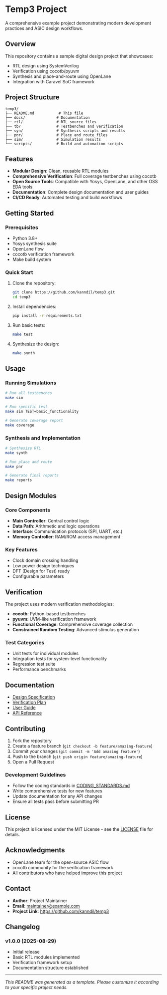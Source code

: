 # Temp3 Project

A comprehensive example project demonstrating modern development practices and ASIC design workflows.

## Overview

This repository contains a sample digital design project that showcases:
- RTL design using SystemVerilog
- Verification using cocotb/pyuvm
- Synthesis and place-and-route using OpenLane
- Integration with Caravel SoC framework

## Project Structure

```
temp3/
├── README.md           # This file
├── docs/              # Documentation
├── rtl/               # RTL source files
├── tb/                # Testbenches and verification
├── syn/               # Synthesis scripts and results
├── pnr/               # Place and route files
├── sim/               # Simulation results
└── scripts/           # Build and automation scripts
```

## Features

- **Modular Design**: Clean, reusable RTL modules
- **Comprehensive Verification**: Full coverage testbenches using cocotb
- **Open Source Tools**: Compatible with Yosys, OpenLane, and other OSS EDA tools
- **Documentation**: Complete design documentation and user guides
- **CI/CD Ready**: Automated testing and build workflows

## Getting Started

### Prerequisites

- Python 3.8+
- Yosys synthesis suite
- OpenLane flow
- cocotb verification framework
- Make build system

### Quick Start

1. Clone the repository:
   ```bash
   git clone https://github.com/kanndil/temp3.git
   cd temp3
   ```

2. Install dependencies:
   ```bash
   pip install -r requirements.txt
   ```

3. Run basic tests:
   ```bash
   make test
   ```

4. Synthesize the design:
   ```bash
   make synth
   ```

## Usage

### Running Simulations

```bash
# Run all testbenches
make sim

# Run specific test
make sim TEST=basic_functionality

# Generate coverage report
make coverage
```

### Synthesis and Implementation

```bash
# Synthesize RTL
make synth

# Run place and route
make pnr

# Generate final reports
make reports
```

## Design Modules

### Core Components

- **Main Controller**: Central control logic
- **Data Path**: Arithmetic and logic operations  
- **Interface**: Communication protocols (SPI, UART, etc.)
- **Memory Controller**: RAM/ROM access management

### Key Features

- Clock domain crossing handling
- Low power design techniques
- DFT (Design for Test) ready
- Configurable parameters

## Verification

The project uses modern verification methodologies:

- **cocotb**: Python-based testbenches
- **pyuvm**: UVM-like verification framework
- **Functional Coverage**: Comprehensive coverage collection
- **Constrained Random Testing**: Advanced stimulus generation

### Test Categories

- Unit tests for individual modules
- Integration tests for system-level functionality
- Regression test suite
- Performance benchmarks

## Documentation

- [Design Specification](docs/design_spec.md)
- [Verification Plan](docs/verification_plan.md)
- [User Guide](docs/user_guide.md)
- [API Reference](docs/api_reference.md)

## Contributing

1. Fork the repository
2. Create a feature branch (`git checkout -b feature/amazing-feature`)
3. Commit your changes (`git commit -m 'Add amazing feature'`)
4. Push to the branch (`git push origin feature/amazing-feature`)
5. Open a Pull Request

### Development Guidelines

- Follow the coding standards in [CODING_STANDARDS.md](docs/CODING_STANDARDS.md)
- Write comprehensive tests for new features
- Update documentation for any API changes
- Ensure all tests pass before submitting PR

## License

This project is licensed under the MIT License - see the [LICENSE](LICENSE) file for details.

## Acknowledgments

- OpenLane team for the open-source ASIC flow
- cocotb community for the verification framework
- All contributors who have helped improve this project

## Contact

- **Author**: Project Maintainer
- **Email**: maintainer@example.com
- **Project Link**: https://github.com/kanndil/temp3

## Changelog

### v1.0.0 (2025-08-29)
- Initial release
- Basic RTL modules implemented
- Verification framework setup
- Documentation structure established

---

*This README was generated as a template. Please customize it according to your specific project needs.*